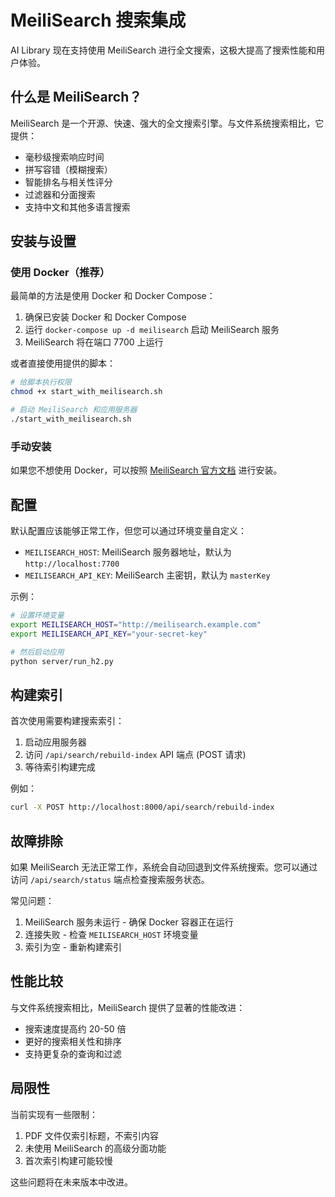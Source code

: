 # MeiliSearch 搜索集成

AI Library 现在支持使用 MeiliSearch 进行全文搜索，这极大提高了搜索性能和用户体验。

## 什么是 MeiliSearch？

MeiliSearch 是一个开源、快速、强大的全文搜索引擎。与文件系统搜索相比，它提供：

- 毫秒级搜索响应时间
- 拼写容错（模糊搜索）
- 智能排名与相关性评分
- 过滤器和分面搜索
- 支持中文和其他多语言搜索

## 安装与设置

### 使用 Docker（推荐）

最简单的方法是使用 Docker 和 Docker Compose：

1. 确保已安装 Docker 和 Docker Compose
2. 运行 `docker-compose up -d meilisearch` 启动 MeiliSearch 服务
3. MeiliSearch 将在端口 7700 上运行

或者直接使用提供的脚本：

```bash
# 给脚本执行权限
chmod +x start_with_meilisearch.sh

# 启动 MeiliSearch 和应用服务器
./start_with_meilisearch.sh
```

### 手动安装

如果您不想使用 Docker，可以按照 [MeiliSearch 官方文档](https://docs.meilisearch.com/learn/getting_started/installation.html) 进行安装。

## 配置

默认配置应该能够正常工作，但您可以通过环境变量自定义：

- `MEILISEARCH_HOST`: MeiliSearch 服务器地址，默认为 `http://localhost:7700`
- `MEILISEARCH_API_KEY`: MeiliSearch 主密钥，默认为 `masterKey`

示例：

```bash
# 设置环境变量
export MEILISEARCH_HOST="http://meilisearch.example.com"
export MEILISEARCH_API_KEY="your-secret-key"

# 然后启动应用
python server/run_h2.py
```

## 构建索引

首次使用需要构建搜索索引：

1. 启动应用服务器
2. 访问 `/api/search/rebuild-index` API 端点 (POST 请求)
3. 等待索引构建完成

例如：

```bash
curl -X POST http://localhost:8000/api/search/rebuild-index
```

## 故障排除

如果 MeiliSearch 无法正常工作，系统会自动回退到文件系统搜索。您可以通过访问 `/api/search/status` 端点检查搜索服务状态。

常见问题：

1. MeiliSearch 服务未运行 - 确保 Docker 容器正在运行
2. 连接失败 - 检查 `MEILISEARCH_HOST` 环境变量
3. 索引为空 - 重新构建索引

## 性能比较

与文件系统搜索相比，MeiliSearch 提供了显著的性能改进：

- 搜索速度提高约 20-50 倍
- 更好的搜索相关性和排序
- 支持更复杂的查询和过滤

## 局限性

当前实现有一些限制：

1. PDF 文件仅索引标题，不索引内容
2. 未使用 MeiliSearch 的高级分面功能
3. 首次索引构建可能较慢

这些问题将在未来版本中改进。 